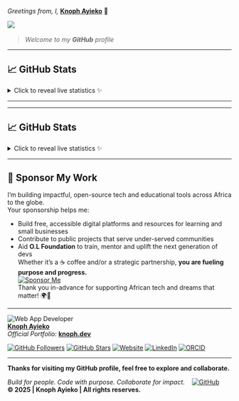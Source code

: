 *Greetings from, I,* **[Knoph Ayieko](https://github.com/Knoph1)** 👋

<img src="https://media2.giphy.com/media/v1.Y2lkPTc5MGI3NjExYndwd2dlYThvczl0ZXc3cjduMzNjZ3lyNnljZnpldDdsM2IwdTdieCZlcD12MV9pbnRlcm5hbF9naWZfYnlfaWQmY3Q9Zw/jBOOXxSJfG8kqMxT11/giphy.gif" height="210">

> *Welcome to my **GitHub** profile*

---  
## 📈 GitHub Stats  
<!-- Interactive Reveal (click-to-show effect) -->
<details>
  <summary>Click to reveal live statistics ✨</summary>
  <div align="left">
  <!-- GitHub Stats with system theme detection -->
  <picture>
    <source 
      srcset="https://github-readme-stats.vercel.app/api?username=Knoph1&show_icons=true&hide=contribs&theme=radical" 
      media="(prefers-color-scheme: dark)" 
    />
    <source 
      srcset="https://github-readme-stats.vercel.app/api?username=Knoph1&show_icons=true&hide=contribs&theme=default" 
      media="(prefers-color-scheme: light)" 
    />
    <img src="https://github-readme-stats.vercel.app/api?username=Knoph1&show_icons=true&hide=contribs" alt="Knoph's GitHub Stats" />
  </picture>
  <!-- Top Languages with system theme detection -->
  <picture>
    <source 
      srcset="https://github-readme-stats.vercel.app/api/top-langs/?username=Knoph1&layout=compact&theme=radical" 
      media="(prefers-color-scheme: dark)" 
    />
    <source 
      srcset="https://github-readme-stats.vercel.app/api/top-langs/?username=Knoph1&layout=compact&theme=default" 
      media="(prefers-color-scheme: light)" 
    />
    <img src="https://github-readme-stats.vercel.app/api/top-langs/?username=Knoph1&layout=compact" alt="Top Languages" />
  </picture>
  </div>
</details>

---

---
## 📈 GitHub Stats  

<details>
  <summary>Click to reveal live statistics ✨</summary>
  <div align="left">

  <!-- Auto-switching SVGs with slide-in effect -->
  ![GITHUB Stats](https://raw.githubusercontent.com/puliczek/github-stats/master/generated/overview.svg#gh-dark-mode-only)
  ![GITHUB Languages](https://raw.githubusercontent.com/puliczek/github-stats/master/generated/languages.svg#gh-dark-mode-only)

  ![GITHUB Stats](https://raw.githubusercontent.com/puliczek/github-stats/master/generated/overview.svg#gh-light-mode-only)
  ![GITHUB Languages](https://raw.githubusercontent.com/puliczek/github-stats/master/generated/languages.svg#gh-light-mode-only)

  </div>
</details>

---  
## 💖 Sponsor My Work  
I’m building impactful, open-source tech and educational tools across Africa to the globe.  
Your sponsorship helps me:
- Build free, accessible digital platforms and resources for learning and small businesses
- Contribute to public projects that serve under-served communities
- Aid **O.L Foundation** to train, mentor and uplift the next generation of devs  
Whether it’s a ☕ coffee and/or a strategic partnership, **you are fueling purpose and progress.**  
[![Sponsor Me](https://img.shields.io/badge/Sponsor-Knoph%20Ayieko-%23ff69b4?style=for-the-badge&logo=github-sponsors&logoColor=white)](https://github.com/sponsors/Knoph1)  
Thank you in-advance for supporting African tech and dreams that matter! 🌍🚀

---  
![Web App Developer](https://img.shields.io/badge/Developed%20By%20%3A-Knoph%20Ayieko)  
**[Knoph Ayieko](https://github.com/Knoph1)**  
_Official Portfolio:_ **[knoph.dev](https://www.knoph.dev/)**

[![GitHub Followers](https://img.shields.io/github/followers/Knoph1?style=social)](https://github.com/Knoph1)
[![GitHub Stars](https://img.shields.io/github/stars/Knoph1?style=social)](https://github.com/Knoph1)
[![Website](https://img.shields.io/badge/Website-knoph.dev-blue?style=flat&logo=google-chrome)](https://knoph.dev)
[![LinkedIn](https://img.shields.io/badge/LinkedIn-Knoph%20Ayieko-blue?style=flat&logo=linkedin)](https://www.linkedin.com/in/knoph-ayieko)
[![ORCID](https://img.shields.io/badge/ORCID-0009--0001--3787--513X-green?style=flat&logo=orcid)](https://orcid.org/0009-0001-3787-513X)

---  
**Thanks for visiting my GitHub profile, feel free to explore and collaborate.**  
<!-- Footer closure --!>
<div style="display: flex; align-items: left; gap: 16px;">
  <!-- Paragraphs aligned to the left of the icon -->
  <div style="display: flex; flex-direction: column; justify-content: center;">
    <p style="margin: 0; font-style: italic;">Build for people. Code with purpose. Collaborate for impact.</p>
    <p style="margin: 0; font-weight: bold;">&copy; 2025 | <strong>Knoph Ayieko</strong> | All rights reserves.</p>
  </div>
   <!-- GitHub Icon -->
  <a href="https://github.com/Knoph1" target="_blank" rel="noopener noreferrer">
    <img src="https://cdn.jsdelivr.net/npm/simple-icons@3.0.1/icons/github.svg" alt="GitHub" height="40">
  </a>
</div>

